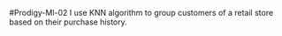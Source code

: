 #Prodigy-Ml-02
I use KNN algorithm to group customers of a retail store based on their purchase history.
